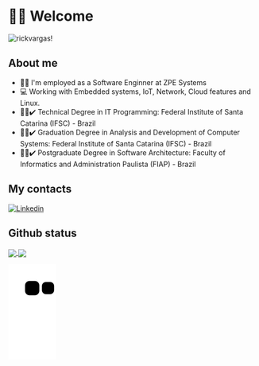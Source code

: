 # 👨‍💻 Welcome
<img src="https://komarev.com/ghpvc/?username=rickvargas&label=Visualizações&color=blue&style=plastic" alt="rickvargas!" />

## About me
 - 👨‍💻 I'm employed as a Software Enginner at ZPE Systems
 - 💻 Working with Embedded systems, IoT, Network, Cloud features and Linux.
 - 👨‍🎓✔️ Technical Degree in IT Programming: Federal Institute of Santa Catarina (IFSC) - Brazil
 - 👨‍🎓✔️ Graduation Degree in Analysis and Development of Computer Systems: Federal Institute of Santa Catarina (IFSC) - Brazil
 - 👨‍🎓✔️ Postgraduate Degree in Software Architecture: Faculty of Informatics and Administration Paulista (FIAP) - Brazil
 
 ## My contacts

<a align="center" href="https://www.linkedin.com/in/ricardo-silva-vargas-a3b1a113a/">
  <img alt="Linkedin" src="https://img.shields.io/badge/linkedin-%230077B5.svg?&style=for-the-badge&logo=linkedin&logoColor=black" />
</a>

## Github status

<a href="https://github.com/rickvargas">
  <img align="center" src="https://github-readme-stats.vercel.app/api?username=rickvargas&&show_icons=true&hide_title=true&title_color=DBCBA7&icon_color=DBCBA7&text_color=daf7dc&bg_color=DEG,282854,4B2C4D" />
</a>
<a href="https://github.com/rickvargas?tab=repositories">
  <img align="center" src="https://github-readme-stats.vercel.app/api/top-langs/?username=rickvargas&hide_title=true&hide_border=true&text_color=daf7dc&bg_color=DEG,4B2C4D,592E34&theme=graywhite&hide_langs_below=0" />
</a>

![Snake animation](https://github.com/rafaballerini/rafaballerini/blob/output/github-contribution-grid-snake.svg)


